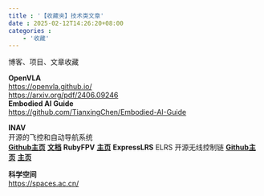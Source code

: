 ```yaml
---
title : '【收藏夹】技术类文章'
date : 2025-02-12T14:26:20+08:00
categories : 
    - '收藏'
---
```

博客、项目、文章收藏
<!--more-->
**OpenVLA**   
https://openvla.github.io/  
https://arxiv.org/pdf/2406.09246    
**Embodied AI Guide**   
https://github.com/TianxingChen/Embodied-AI-Guide   

**INAV**   
开源的飞控和自动导航系统   
[**Github主页**](https://github.com/iNavFlight/inav)
[**文档**](https://github.com/inavFlight/inav/wiki)
**RubyFPV**
[**主页**](https://rubyfpv.com/)
**ExpressLRS**
ELRS 开源无线控制链
[**Github主页**](https://github.com/ExpressLRS/ExpressLRS) [**主页**](https://www.expresslrs.org/)

**科学空间**    
https://spaces.ac.cn/
